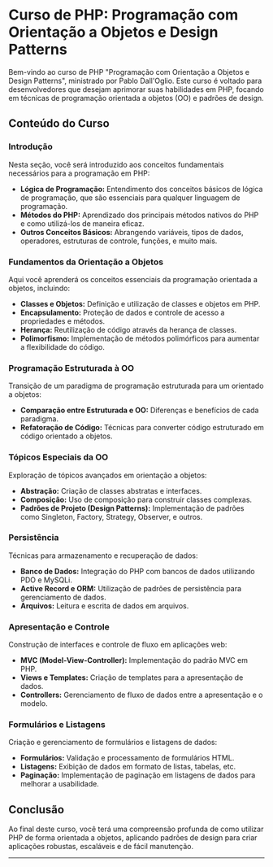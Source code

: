 # Curso de PHP: Programação com Orientação a Objetos e Design Patterns

Bem-vindo ao curso de PHP "Programação com Orientação a Objetos e Design Patterns", ministrado por Pablo Dall'Oglio. Este curso é voltado para desenvolvedores que desejam aprimorar suas habilidades em PHP, focando em técnicas de programação orientada a objetos (OO) e padrões de design.

## Conteúdo do Curso

### Introdução

Nesta seção, você será introduzido aos conceitos fundamentais necessários para a programação em PHP:

- **Lógica de Programação:** Entendimento dos conceitos básicos de lógica de programação, que são essenciais para qualquer linguagem de programação.
- **Métodos do PHP:** Aprendizado dos principais métodos nativos do PHP e como utilizá-los de maneira eficaz.
- **Outros Conceitos Básicos:** Abrangendo variáveis, tipos de dados, operadores, estruturas de controle, funções, e muito mais.

### Fundamentos da Orientação a Objetos

Aqui você aprenderá os conceitos essenciais da programação orientada a objetos, incluindo:

- **Classes e Objetos:** Definição e utilização de classes e objetos em PHP.
- **Encapsulamento:** Proteção de dados e controle de acesso a propriedades e métodos.
- **Herança:** Reutilização de código através da herança de classes.
- **Polimorfismo:** Implementação de métodos polimórficos para aumentar a flexibilidade do código.

### Programação Estruturada à OO

Transição de um paradigma de programação estruturada para um orientado a objetos:

- **Comparação entre Estruturada e OO:** Diferenças e benefícios de cada paradigma.
- **Refatoração de Código:** Técnicas para converter código estruturado em código orientado a objetos.

### Tópicos Especiais da OO

Exploração de tópicos avançados em orientação a objetos:

- **Abstração:** Criação de classes abstratas e interfaces.
- **Composição:** Uso de composição para construir classes complexas.
- **Padrões de Projeto (Design Patterns):** Implementação de padrões como Singleton, Factory, Strategy, Observer, e outros.

### Persistência

Técnicas para armazenamento e recuperação de dados:

- **Banco de Dados:** Integração do PHP com bancos de dados utilizando PDO e MySQLi.
- **Active Record e ORM:** Utilização de padrões de persistência para gerenciamento de dados.
- **Arquivos:** Leitura e escrita de dados em arquivos.

### Apresentação e Controle

Construção de interfaces e controle de fluxo em aplicações web:

- **MVC (Model-View-Controller):** Implementação do padrão MVC em PHP.
- **Views e Templates:** Criação de templates para a apresentação de dados.
- **Controllers:** Gerenciamento de fluxo de dados entre a apresentação e o modelo.

### Formulários e Listagens

Criação e gerenciamento de formulários e listagens de dados:

- **Formulários:** Validação e processamento de formulários HTML.
- **Listagens:** Exibição de dados em formato de listas, tabelas, etc.
- **Paginação:** Implementação de paginação em listagens de dados para melhorar a usabilidade.

## Conclusão

Ao final deste curso, você terá uma compreensão profunda de como utilizar PHP de forma orientada a objetos, aplicando padrões de design para criar aplicações robustas, escaláveis e de fácil manutenção.

---



